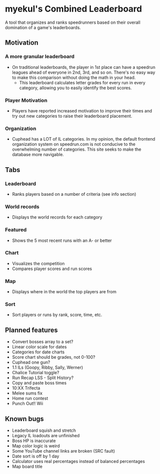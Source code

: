 # myekul's Combined Leaderboard
A tool that organizes and ranks speedrunners based on their overall domination of a game's leaderboards.

## Motivation
### A more granular leaderboard
- On traditional leaderboards, the player in 1st place can have a speedrun leagues ahead of everyone in 2nd, 3rd, and so on. There's no easy way to make this comparison without doing the math in your head.
    - This leaderboard calculates letter grades for every run in every category, allowing you to easily identify the best scores.
### Player Motivation
- Players have reported increased motivation to improve their times and try out new categories to raise their leaderboard placement.
### Organization
- Cuphead has a LOT of IL categories. In my opinion, the default frontend organization system on speedrun.com is not conducive to the overwhelming number of categories. This site seeks to make the database more navigable.

## Tabs
### Leaderboard
- Ranks players based on a number of criteria (see info section)

### World records
- Displays the world records for each category

### Featured
- Shows the 5 most recent runs with an A- or better

### Chart
- Visualizes the competition 
- Compares player scores and run scores

### Map
- Displays where in the world the top players are from

### Sort
- Sort players or runs by rank, score, time, etc.

## Planned features
- Convert bosses array to a set?
- Linear color scale for dates
- Categories for date charts
- Score chart should be grades, not 0-100?
- Cuphead one gun?
- 1.1 ILs (Goopy, Ribby, Sally, Werner)
- Chalice Tutorial toggle?
- Run Recap LSS - Split History?
- Copy and paste boss times
- 10:XX Trifecta
- Melee sums fix
- Home run contest
- Punch Out!! Wii

## Known bugs
- Leaderboard squish and stretch
- Legacy IL loadouts are unfinished
- Boss HP is inaccurate
- Map color logic is weird
- Some YouTube channel links are broken (SRC fault)
- Date sort is off by 1 day
- Calculator uses real percentages instead of balanced percentages
- Map board title